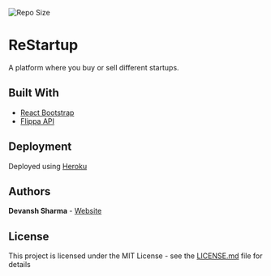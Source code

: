 ![Repo Size](https://img.shields.io/github/repo-size/devansh289/restartup)

# ReStartup
A platform where you buy or sell different startups.

## Built With

* [React Bootstrap](https://react-bootstrap.github.io/) 
* [Flippa API](https://developers.flippa.com/) 

## Deployment
Deployed using [Heroku](https://www.heroku.com/)

## Authors
 **Devansh Sharma**  - [Website](http://devansh-sharma.me)
 
## License

This project is licensed under the MIT License - see the [LICENSE.md](LICENSE) file for details
